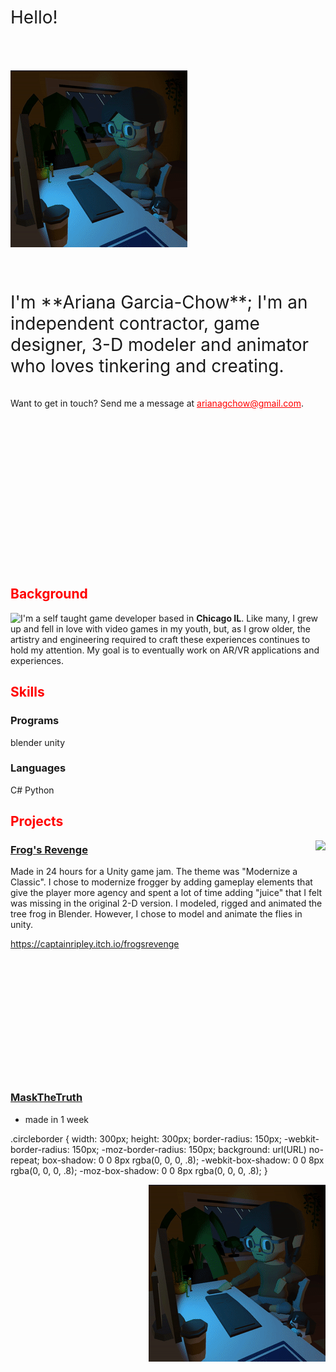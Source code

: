 <link rel="stylesheet" type="text/css" href="https://github.com/AGChow/AGChow.github.io/blob/main/Crop.css">

<link href="style.css" rel="stylesheet"></link>
<br/>
<br/>
<br/>
<br/>
<br/>
<br/>
<br/>
<span style="font-size:2em">Hello!</span>
<br/>
<br/>
<br/>
<br/>
<br/>
<div class="image-cropper">
<img src="https://raw.githubusercontent.com/AGChow/AGChow.github.io/main/BlueOrange.gif" alt="avatar" class="profile-pic">
</div>
<br/>
<br/>
<br/>
<br/>
<span style="font-size:2em">I'm **Ariana Garcia-Chow**; I'm an independent contractor, game designer, 3-D modeler and animator who loves tinkering and creating.</span>
<br/>
<br/>
<br/>
Want to get in touch? Send me a  message at <span style="color:red"><u>arianagchow@gmail.com</u></span>.
<br/>
<br/>
<br/>
<br/>
<br/>
<br/>
<br/>
<br/>
<br/>
<br/>
<br/>
<br/>
<br/>
<br/>
<br/>
<br/>

## <span style="color:red">Background</span>
<img align="left" src="tbd">


I'm a self taught game developer based in **Chicago IL**. Like many, I grew up and fell in love with video games in my youth, but, as I grow older, the artistry and engineering required to craft these experiences continues to hold my attention. My goal is to eventually work on AR/VR applications and experiences. 

## <span style="color:red">Skills</span>
### Programs
blender
unity
### Languages
C#
Python

## <span style="color:red">Projects</span>

<img align="right" src="https://raw.githubusercontent.com/AGChow/AGChow.github.io/main/SquareWinResized1.gif">

### <u>Frog's Revenge</u>

Made in 24 hours for a Unity game jam. The theme was "Modernize a Classic". I chose to modernize frogger by adding gameplay elements that give the player more agency and spent a lot of time adding "juice" that I felt was missing in the original 2-D version. I modeled, rigged and animated the tree frog in Blender. However, I chose to model and animate the flies in unity.

https://captainripley.itch.io/frogsrevenge
\
\
\
\
\
\
\
\
\
\
\
\
<br/>
### <u>MaskTheTruth</u>

- made in 1 week



.circleborder {
width: 300px;
height: 300px;
border-radius: 150px;
-webkit-border-radius: 150px;
-moz-border-radius: 150px;
background: url(URL) no-repeat;
box-shadow: 0 0 8px rgba(0, 0, 0, .8);
-webkit-box-shadow: 0 0 8px rgba(0, 0, 0, .8);
-moz-box-shadow: 0 0 8px rgba(0, 0, 0, .8);
}

<img align="right" src="https://raw.githubusercontent.com/AGChow/AGChow.github.io/main/BlueOrange.gif">



